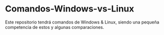 # Comandos-Windows-vs-Linux
Este repositorio tendrá comandos de Windows &amp; Linux, siendo una pequeña competencia de estos y algunas comparaciones.
